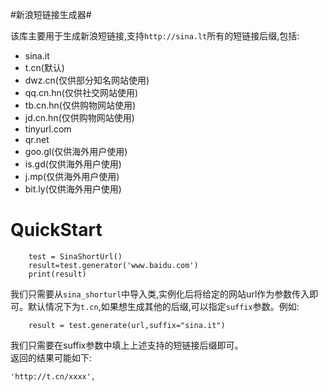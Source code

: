 #新浪短链接生成器#


该库主要用于生成新浪短链接,支持`http://sina.lt`所有的短链接后缀,包括:

- sina.it
- t.cn(默认)
- dwz.cn(仅供部分知名网站使用)
- qq.cn.hn(仅供社交网站使用)
- tb.cn.hn(仅供购物网站使用)
- jd.cn.hn(仅供购物网站使用)
- tinyurl.com
- qr.net
- goo.gl(仅供海外用户使用)
- is.gd(仅供海外用户使用)
- j.mp(仅供海外用户使用)
- bit.ly(仅供海外用户使用)


# QuickStart
```
    test = SinaShortUrl()
    result=test.generator('www.baidu.com')
    print(result)
```

我们只需要从`sina_shorturl`中导入类,实例化后将给定的网站url作为参数传入即可。默认情况下为`t.cn`,如果想生成其他的后缀,可以指定`suffix`参数。例如:

```
    result = test.generate(url,suffix="sina.it")
```

我们只需要在suffix参数中填上上述支持的短链接后缀即可。  
返回的结果可能如下:

```
'http://t.cn/xxxx', 
```
